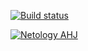 [![Build status](https://ci.appveyor.com/api/projects/status/8j7ctkn22agm4862/branch/main?svg=true)](https://ci.appveyor.com/project/natalia-smyslova/listing/branch/main)

[![Netology AHJ](https://github.com/natalia-smyslova/listing/actions/workflows/web.yml/badge.svg)](https://github.com/natalia-smyslova/listing/actions/workflows/web.yml)
